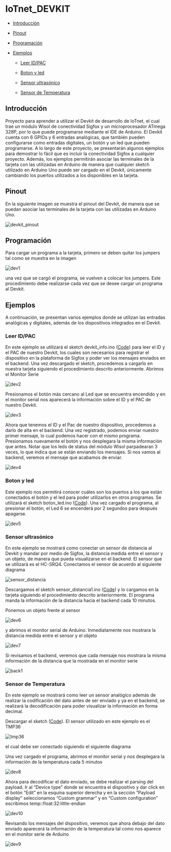 IoTnet_DEVKIT=============-	[Introducción](#introducción)-	[Pinout](#pinout)-	[Programación](#programacion)-	[Ejemplos](#ejemplos)	-	[Leer ID/PAC](#leer-idpac)	-	[Boton y led](#boton-y-led)		-	[Sensor ultrasónico](#sensor-ultrasónico)

	-	[Sensor de Temperatura](#sensor-de-temperatura)Introducción------------Proyecto para aprender a utilizar el Devkit de desarrollo de IoTnet, el cual trae un módulo Wisol de conectividad Sigfox y un microprocesador ATmega 328P, por lo que puede programarse mediante el IDE de Arduino.El Devkit cuenta con 6 GPIOs y 6 entradas analógicas, que también pueden configurarse como entradas digitales, un botón y un led que pueden programarse. A lo largo de este proyecto, se presentarán algunos ejemplos para demostrar lo fácil que es incluir la conectividad Sigfox a cualquier proyecto. Además, los ejemplos permitirán asociar las terminales de la tarjeta con las utilizadas en Arduino de manera que cualquier sketch utilizado en Arduino Uno puede ser cargado en el Devkit, únicamente cambiando los puertos utilizados a los disponibles en la tarjeta.Pinout
------En la siguiente imagen se muestra el pinout del Devkit, de manera que se puedan asociar las terminales de la tarjeta con las utilizadas en Arduino Uno. ![devkit_pinout](https://github.com/Iotnet/IoTnet_DEVKIT/blob/master/images/devkit_pinout.jpg?raw=true)Programación------------Para cargar un programa a la tarjeta, primero se deben quitar los jumpers tal como se muestra en la imagen![dev1](https://github.com/Iotnet/IoTnet_DEVKIT/blob/master/images/dev1.png?raw=true)una vez que se cargó el programa, se vuelven a colocar los jumpers. Este procedimiento debe realizarse cada vez que se desee cargar un programa al Devkit.Ejemplos--------A continuación, se presentan varios ejemplos donde se utilizan las entradas analógicas y digitales, además de los dispositivos integrados en el Devkit.  ### Leer ID/PACEn este ejemplo se utilizará el sketch devkit_info.ino ([Code](Ejemplos/devkit_info/devkit_info.ino)) para leer el ID y el PAC de nuestro Devkit, los cuales son necesarios para registrar el dispositivo en la plataforma de Sigfox y poder ver los mensajes enviados en el backend. Una vez descargado el sketch, procedemos a cargarlo en nuestra tarjeta siguiendo el procedimiento descrito anteriormente.Abrimos el Monitor Serie ![dev2](https://github.com/Iotnet/IoTnet_DEVKIT/blob/master/images/dev2.png?raw=true)Presionamos el botón más cercano al Led que se encuentra encendido y en el monitor serial nos aparecerá la información sobre el ID y el PAC de nuestro Devkit.![dev3](https://github.com/Iotnet/IoTnet_DEVKIT/blob/master/images/dev3.png?raw=true)Ahora que tenemos el ID y el Pac de nuestro dispositivo, procedemos a darlo de alta en el backend. Una vez registrado, podemos enviar nuestro primer mensaje, lo cual podemos hacer con el mismo programa. Presionamos nuevamente el botón y nos desplegara la misma información que antes. Notar que los leds de status del módulo Wisol parpadearan 3 veces, lo que indica que se están enviando los mensajes. Si nos vamos al backend, veremos el mensaje que acabamos de enviar.![dev4](https://github.com/Iotnet/IoTnet_DEVKIT/blob/master/images/dev4.png?raw=true)### Boton y ledEste ejemplo nos permitirá conocer cuáles son los puertos a los que están conectados el botón y el led para poder utilizarlos en otros programas. Se utilizará el sketch boton_led.ino ([Code](Ejemplos/boton_led/boton_led.ino)). Una vez cargado el programa, al presionar el botón, el Led 6 se encenderá por 2 segundos para después apagarse.![dev5](https://github.com/Iotnet/IoTnet_DEVKIT/blob/master/images/dev5.png?raw=true)### Sensor ultrasónicoEn este ejemplo se mostrará como conectar un sensor de distancia al Devkit y mandar por medio de Sigfox, la distancia medida entre el sensor y un objeto, de manera que pueda visualizarse en el backend. El sensor que se utilizará es el HC-SRQ4. Conectamos el sensor de acuerdo al siguiente diagrama![sensor_distancia](https://github.com/Iotnet/IoTnet_DEVKIT/blob/master/images/sensor_distancia.jpg?raw=true)Descargamos el sketch sensor_distancia1.ino ([Code](Ejemplos/sensor_distancia1/sensor_distancia1.ino)) y lo cargamos en la tarjeta siguiendo el procedimiento descrito anteriormente. El programa manda la información de la distancia hacia el backend cada 10 minutos.Ponemos un objeto frente al sensor![dev6](https://github.com/Iotnet/IoTnet_DEVKIT/blob/master/images/dev6.png?raw=true)y abrimos el monitor serial de Arduino. Inmediatamente nos mostrara la distancia medida entre el sensor y el objeto![dev7](https://github.com/Iotnet/IoTnet_DEVKIT/blob/master/images/dev7.png?raw=true)Si revisamos el backend, veremos que cada mensaje nos mostrara la misma información de la distancia que la mostrada en el monitor serie![back1](https://github.com/Iotnet/IoTnet_DEVKIT/blob/master/images/back1.png?raw=true)

### Sensor de Temperatura

En este ejemplo se mostrará como leer un sensor analógico además de realizar la codificación del dato antes de ser enviado y ya en el backend, se realizará la decodificación para poder visualizar la información en forma decimal. 

Descargar el sketch ([Code](Ejemplos/sensor_temperatura/sensor_temperatura.ino)). El sensor utilizado en este ejemplo es el TMP36

![tmp36](https://github.com/Iotnet/IoTnet_DEVKIT/blob/master/images/tmp36.jpg?raw=true)

el cual debe ser conectado siguiendo el siguiente diagrama

Una vez cargado el programa, abrimos el monitor serial y nos desplegara la información de la temperatura cada 5 minutos

![dev8](https://github.com/Iotnet/IoTnet_DEVKIT/blob/master/images/dev8.png?raw=true)

Ahora para decodificar el dato enviado, se debe realizar el parsing del payload. Ir al “Device type” donde se encuentra el dispositivo y dar click en el botón “Edit” en la esquina superior derecha y en la sección “Payload display” seleccionamos “Custom grammar” y en “Custom configuration” escribimos temp::float:32:little-endian 

![dev10](https://github.com/Iotnet/IoTnet_DEVKIT/blob/master/images/dev10.png?raw=true)

Revisando los mensajes del dispositivo, veremos que ahora debajo del dato enviado aparecerá la información de la temperatura tal como nos aparece en el monitor serie de Arduino

![dev9](https://github.com/Iotnet/IoTnet_DEVKIT/blob/master/images/dev9.png?raw=true)